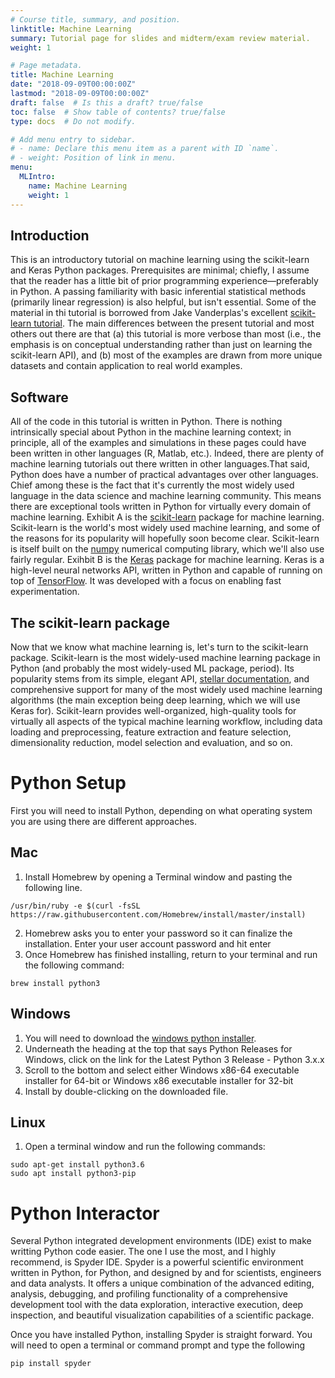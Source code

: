 ```yaml
---
# Course title, summary, and position.
linktitle: Machine Learning
summary: Tutorial page for slides and midterm/exam review material.
weight: 1

# Page metadata.
title: Machine Learning
date: "2018-09-09T00:00:00Z"
lastmod: "2018-09-09T00:00:00Z"
draft: false  # Is this a draft? true/false
toc: false  # Show table of contents? true/false
type: docs  # Do not modify.

# Add menu entry to sidebar.
# - name: Declare this menu item as a parent with ID `name`.
# - weight: Position of link in menu.
menu:
  MLIntro:
    name: Machine Learning
    weight: 1
---
```


## Introduction

This is an introductory tutorial on machine learning using the scikit-learn and Keras Python packages. Prerequisites are minimal; chiefly, I assume that the reader has a little bit of prior programming experience—preferably in Python. A passing familiarity with basic inferential statistical methods (primarily linear regression) is also helpful, but isn't essential. Some of the material in thi tutorial is borrowed from Jake Vanderplas's excellent <a href="https://github.com/jakevdp/sklearn_tutorial" target="_blank">scikit-learn tutorial</a>. The main differences between the present tutorial and most others out there are that (a) this tutorial is more verbose than most (i.e., the emphasis is on conceptual understanding rather than just on learning the scikit-learn API), and (b) most of the examples are drawn from more unique datasets and contain application to real world examples.

## Software

All of the code in this tutorial is written in Python. There is nothing intrinsically special about Python in the machine learning context; in principle, all of the examples and simulations in these pages could have been written in other languages (R, Matlab, etc.). Indeed, there are plenty of machine learning tutorials out there written in other languages.That said, Python does have a number of practical advantages over other languages. Chief among these is the fact that it's currently the most widely used language in the data science and machine learning community. This means there are exceptional tools written in Python for virtually every domain of machine learning. Exhibit A is the <a href="https://scikit-learn.org/stable/" target="_blank">scikit-learn</a> package for machine learning. Scikit-learn is the world's most widely used machine learning, and some of the reasons for its popularity will hopefully soon become clear. Scikit-learn is itself built on the <a href="https://www.numpy.org" target="_blank">numpy</a> numerical computing library, which we'll also use fairly regular. Exihbit B is the <a href="https://keras.io/" target="_blank">Keras</a> package for machine learning. Keras is a high-level neural networks API, written in Python and capable of running on top of <a href="https://github.com/tensorflow/tensorflow" target="_blank">TensorFlow</a>. It was developed with a focus on enabling fast experimentation.

## The scikit-learn package

Now that we know what machine learning is, let's turn to the scikit-learn package. Scikit-learn is the most widely-used machine learning package in Python (and probably the most widely-used ML package, period). Its popularity stems from its simple, elegant API, <a href="https://scikit-learn.org/stable/documentation.html" target="_blank">stellar documentation</a>, and comprehensive support for many of the most widely used machine learning algorithms (the main exception being deep learning, which we will use Keras for). Scikit-learn provides well-organized, high-quality tools for virtually all aspects of the typical machine learning workflow, including data loading and preprocessing, feature extraction and feature selection, dimensionality reduction, model selection and evaluation, and so on.

# Python Setup

First you will need to install Python, depending on what operating system you are using there are different approaches.

## Mac

1. Install Homebrew by opening a Terminal window and pasting the following line. 

```console
/usr/bin/ruby -e $(curl -fsSL https://raw.githubusercontent.com/Homebrew/install/master/install)
```

2. Homebrew asks you to enter your password so it can finalize the installation. Enter your user account password and hit enter
3. Once Homebrew has finished installing, return to your terminal and run the following command:

```console
brew install python3
```

## Windows

1. You will need to download the <a href="https://www.python.org/downloads/windows/" target="_blank">windows python installer</a>.
2. Underneath the heading at the top that says Python Releases for Windows, click on the link for the Latest Python 3 Release - Python 3.x.x
3. Scroll to the bottom and select either Windows x86-64 executable installer for 64-bit or Windows x86 executable installer for 32-bit
4. Install by double-clicking on the downloaded file.

## Linux

1. Open a terminal window and run the following commands:

```console
sudo apt-get install python3.6
sudo apt install python3-pip
```

# Python Interactor

Several Python integrated development environments (IDE) exist to make writting Python code easier. The one I use the most, and I highly recommend, is Spyder IDE. Spyder is a powerful scientific environment written in Python, for Python, and designed by and for scientists, engineers and data analysts. It offers a unique combination of the advanced editing, analysis, debugging, and profiling functionality of a comprehensive development tool with the data exploration, interactive execution, deep inspection, and beautiful visualization capabilities of a scientific package.

Once you have installed Python, installing Spyder is straight forward. You will need to open a terminal or command prompt and type the following

```console
pip install spyder
```
